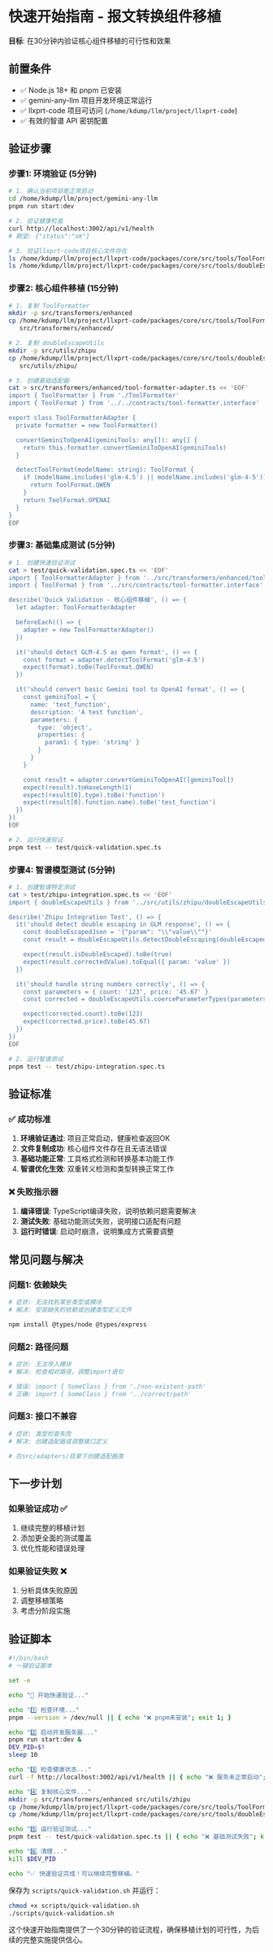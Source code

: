 # 快速开始指南 - 报文转换组件移植

**目标**: 在30分钟内验证核心组件移植的可行性和效果

## 前置条件

- ✅ Node.js 18+ 和 pnpm 已安装
- ✅ gemini-any-llm 项目开发环境正常运行
- ✅ llxprt-code 项目可访问 (`/home/kdump/llm/project/llxprt-code`)
- ✅ 有效的智谱 API 密钥配置

## 验证步骤

### 步骤1: 环境验证 (5分钟)

```bash
# 1. 确认当前项目能正常启动
cd /home/kdump/llm/project/gemini-any-llm
pnpm run start:dev

# 2. 验证健康检查
curl http://localhost:3002/api/v1/health
# 期望: {"status":"ok"}

# 3. 验证llxprt-code项目核心文件存在
ls /home/kdump/llm/project/llxprt-code/packages/core/src/tools/ToolFormatter.ts
ls /home/kdump/llm/project/llxprt-code/packages/core/src/tools/doubleEscapeUtils.ts
```

### 步骤2: 核心组件移植 (15分钟)

```bash
# 1. 复制 ToolFormatter
mkdir -p src/transformers/enhanced
cp /home/kdump/llm/project/llxprt-code/packages/core/src/tools/ToolFormatter.ts \
   src/transformers/enhanced/

# 2. 复制 doubleEscapeUtils
mkdir -p src/utils/zhipu
cp /home/kdump/llm/project/llxprt-code/packages/core/src/tools/doubleEscapeUtils.ts \
   src/utils/zhipu/

# 3. 创建基础适配器
cat > src/transformers/enhanced/tool-formatter-adapter.ts << 'EOF'
import { ToolFormatter } from './ToolFormatter'
import { ToolFormat } from '../../contracts/tool-formatter.interface'

export class ToolFormatterAdapter {
  private formatter = new ToolFormatter()

  convertGeminiToOpenAI(geminiTools: any[]): any[] {
    return this.formatter.convertGeminiToOpenAI(geminiTools)
  }

  detectToolFormat(modelName: string): ToolFormat {
    if (modelName.includes('glm-4.5') || modelName.includes('glm-4-5')) {
      return ToolFormat.QWEN
    }
    return ToolFormat.OPENAI
  }
}
EOF
```

### 步骤3: 基础集成测试 (5分钟)

```bash
# 1. 创建快速验证测试
cat > test/quick-validation.spec.ts << 'EOF'
import { ToolFormatterAdapter } from '../src/transformers/enhanced/tool-formatter-adapter'
import { ToolFormat } from '../src/contracts/tool-formatter.interface'

describe('Quick Validation - 核心组件移植', () => {
  let adapter: ToolFormatterAdapter

  beforeEach(() => {
    adapter = new ToolFormatterAdapter()
  })

  it('should detect GLM-4.5 as qwen format', () => {
    const format = adapter.detectToolFormat('glm-4.5')
    expect(format).toBe(ToolFormat.QWEN)
  })

  it('should convert basic Gemini tool to OpenAI format', () => {
    const geminiTool = {
      name: 'test_function',
      description: 'A test function',
      parameters: {
        type: 'object',
        properties: {
          param1: { type: 'string' }
        }
      }
    }

    const result = adapter.convertGeminiToOpenAI([geminiTool])
    expect(result).toHaveLength(1)
    expect(result[0].type).toBe('function')
    expect(result[0].function.name).toBe('test_function')
  })
})
EOF

# 2. 运行快速验证
pnpm test -- test/quick-validation.spec.ts
```

### 步骤4: 智谱模型测试 (5分钟)

```bash
# 1. 创建智谱特定测试
cat > test/zhipu-integration.spec.ts << 'EOF'
import { doubleEscapeUtils } from '../src/utils/zhipu/doubleEscapeUtils'

describe('Zhipu Integration Test', () => {
  it('should detect double escaping in GLM response', () => {
    const doubleEscapedJson = '{"param": "\\"value\\""}'
    const result = doubleEscapeUtils.detectDoubleEscaping(doubleEscapedJson)

    expect(result.isDoubleEscaped).toBe(true)
    expect(result.correctedValue).toEqual({ param: 'value' })
  })

  it('should handle string numbers correctly', () => {
    const parameters = { count: '123', price: '45.67' }
    const corrected = doubleEscapeUtils.coerceParameterTypes(parameters)

    expect(corrected.count).toBe(123)
    expect(corrected.price).toBe(45.67)
  })
})
EOF

# 2. 运行智谱测试
pnpm test -- test/zhipu-integration.spec.ts
```

## 验证标准

### ✅ 成功标准

1. **环境验证通过**: 项目正常启动，健康检查返回OK
2. **文件复制成功**: 核心组件文件存在且无语法错误
3. **基础功能正常**: 工具格式检测和转换基本功能工作
4. **智谱优化生效**: 双重转义检测和类型转换正常工作

### ❌ 失败指示器

1. **编译错误**: TypeScript编译失败，说明依赖问题需要解决
2. **测试失败**: 基础功能测试失败，说明接口适配有问题
3. **运行时错误**: 启动时崩溃，说明集成方式需要调整

## 常见问题与解决

### 问题1: 依赖缺失

```bash
# 症状: 无法找到某些类型或模块
# 解决: 安装缺失的依赖或创建类型定义文件

npm install @types/node @types/express
```

### 问题2: 路径问题

```bash
# 症状: 无法导入模块
# 解决: 检查相对路径，调整import语句

# 错误: import { SomeClass } from './non-existent-path'
# 正确: import { SomeClass } from '../correct/path'
```

### 问题3: 接口不兼容

```bash
# 症状: 类型检查失败
# 解决: 创建适配器或调整接口定义

# 在src/adapters/目录下创建适配器类
```

## 下一步计划

### 如果验证成功 ✅
1. 继续完整的移植计划
2. 添加更全面的测试覆盖
3. 优化性能和错误处理

### 如果验证失败 ❌
1. 分析具体失败原因
2. 调整移植策略
3. 考虑分阶段实施

## 验证脚本

```bash
#!/bin/bash
# 一键验证脚本

set -e

echo "🚀 开始快速验证..."

echo "1️⃣ 检查环境..."
pnpm --version > /dev/null || { echo "❌ pnpm未安装"; exit 1; }

echo "2️⃣ 启动开发服务器..."
pnpm run start:dev &
DEV_PID=$!
sleep 10

echo "3️⃣ 检查健康状态..."
curl -f http://localhost:3002/api/v1/health || { echo "❌ 服务未正常启动"; kill $DEV_PID; exit 1; }

echo "4️⃣ 复制核心文件..."
mkdir -p src/transformers/enhanced src/utils/zhipu
cp /home/kdump/llm/project/llxprt-code/packages/core/src/tools/ToolFormatter.ts src/transformers/enhanced/ || { echo "❌ 文件复制失败"; exit 1; }
cp /home/kdump/llm/project/llxprt-code/packages/core/src/tools/doubleEscapeUtils.ts src/utils/zhipu/ || { echo "❌ 文件复制失败"; exit 1; }

echo "5️⃣ 运行验证测试..."
pnpm test -- test/quick-validation.spec.ts || { echo "❌ 基础测试失败"; kill $DEV_PID; exit 1; }

echo "6️⃣ 清理..."
kill $DEV_PID

echo "✅ 快速验证完成！可以继续完整移植。"
```

保存为 `scripts/quick-validation.sh` 并运行：

```bash
chmod +x scripts/quick-validation.sh
./scripts/quick-validation.sh
```

这个快速开始指南提供了一个30分钟的验证流程，确保移植计划的可行性，为后续的完整实施提供信心。